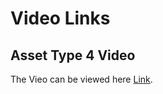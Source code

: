 # Video Links
## Asset Type 4 Video
The Vieo can be viewed here [Link](https://jor3cev-my.sharepoint.com/:v:/g/personal/ciaran_skelly_r3_com/EeY0vGn-0BhCuZnQtZeYQc0Bp9Uiz_aMuUD8xHOMoPwJgA?e=YQJj7N).